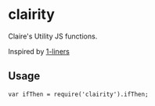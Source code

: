 # clairity
Claire's Utility JS functions.

Inspired by [1-liners](https://github.com/1-liners/1-liners)

## Usage

```
var ifThen = require('clairity').ifThen;
```
